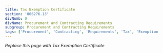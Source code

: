 ```yaml
---
title: Tax Exemption Certificate
section: '006276.13'
divNumb: 0
divName: Procurement and Contracting Requirements
subgroup: Procurement and Contracting Requirements
tags: ['Procurement', 'Contracting', 'Requirements', 'Tax', 'Exemption', 'Certificate']
---
```


*Replace this page with Tax Exemption Certificate*
